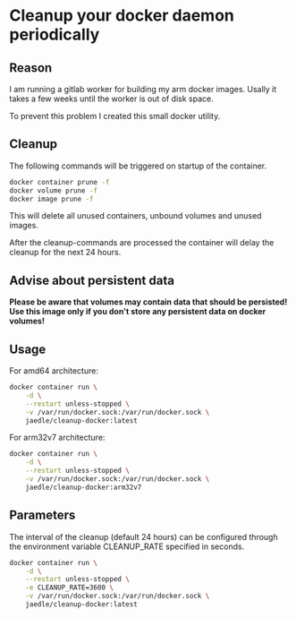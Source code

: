 # Cleanup your docker daemon periodically

## Reason

I am running a gitlab worker for building my arm docker images.
Usally it takes a few weeks until the worker is out of disk space.

To prevent this problem I created this small docker utility.

## Cleanup

The following commands will be triggered on startup of the container.

```sh
docker container prune -f
docker volume prune -f
docker image prune -f
```

This will delete all unused containers, unbound volumes and unused images.

After the cleanup-commands are processed the container will delay the cleanup
for the next 24 hours.

## Advise about persistent data

**Please be aware that volumes may contain data that should be persisted!
Use this image only if you don't store any persistent data on docker volumes!**

## Usage

For amd64 architecture:

```sh
docker container run \
    -d \
    --restart unless-stopped \
    -v /var/run/docker.sock:/var/run/docker.sock \
    jaedle/cleanup-docker:latest
```

For arm32v7 architecture:

```sh
docker container run \
    -d \
    --restart unless-stopped \
    -v /var/run/docker.sock:/var/run/docker.sock \
    jaedle/cleanup-docker:arm32v7
```


## Parameters

The interval of the cleanup (default 24 hours) can be configured through
the environment variable CLEANUP_RATE specified in seconds.

```sh
docker container run \
    -d \
    --restart unless-stopped \
    -e CLEANUP_RATE=3600 \
    -v /var/run/docker.sock:/var/run/docker.sock \
    jaedle/cleanup-docker:latest
```
